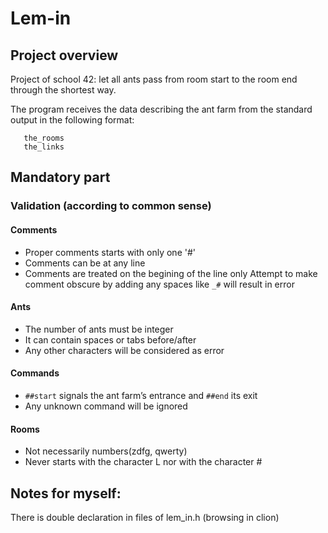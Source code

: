 # Lem-in

## Project overview

Project of school 42: let all ants pass from room start to the room end through the shortest way.

The program receives the data describing the ant farm from the standard output
in the following format:
```number_of_ants
   the_rooms
   the_links
```

## Mandatory part

### Validation (according to common sense)
#### Comments
* Proper comments starts with only one '#'
* Comments can be at any line
* Comments are treated on the begining of the line only
 Attempt to make comment obscure by adding any spaces like `_#` will
result in error

#### Ants
* The number of ants must be integer
* It can contain spaces or tabs before/after
* Any other characters will be considered as 
error

#### Commands
* `##start` signals the ant farm’s entrance and `##end` its exit
* Any unknown command will be ignored

#### Rooms
* Not necessarily numbers(zdfg, qwerty)
* Never starts with the character L nor with the character #

## Notes for myself:
There is double declaration in files of lem_in.h (browsing in clion)
